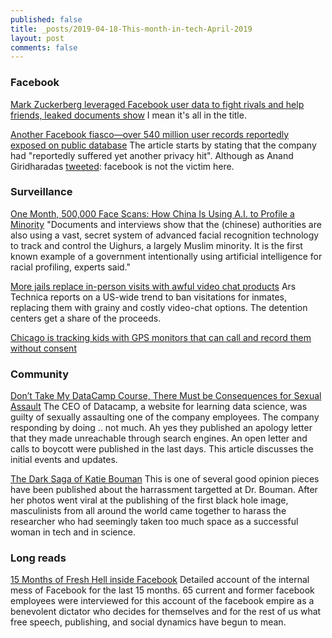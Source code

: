 ```yaml
---
published: false
title: _posts/2019-04-18-This-month-in-tech-April-2019
layout: post
comments: false
---
```


### Facebook
[Mark Zuckerberg leveraged Facebook user data to fight rivals and help friends, leaked documents show](https://www.nbcnews.com/tech/social-media/mark-zuckerberg-leveraged-facebook-user-data-fight-rivals-help-friends-n994706?cid=sm_npd_nn_tw_ma) I mean it's all in the title.

[Another Facebook fiasco—over 540 million user records reportedly exposed on public database](https://www.fastcompany.com/90329550/another-facebook-fiasco-over-540-million-user-records-reportedly-exposed-on-public-database?partner=rss&utm_source=twitter.com&utm_medium=social&utm_campaign=rss+fastcompany&utm_content=rss) The article starts by stating that the company had "reportedly suffered yet another privacy hit". Although as Anand Giridharadas [tweeted](https://twitter.com/AnandWrites/status/1114599833485172739): facebook is not the victim here.

### Surveillance
[One Month, 500,000 Face Scans: How China Is Using A.I. to Profile a Minority](https://www.nytimes.com/2019/04/14/technology/china-surveillance-artificial-intelligence-racial-profiling.html) "Documents and interviews show that the (chinese) authorities are also using a vast, secret system of advanced facial recognition technology to track and control the Uighurs, a largely Muslim minority. It is the first known example of a government intentionally using artificial intelligence for racial profiling, experts said."

[More jails replace in-person visits with awful video chat products](https://arstechnica.com/tech-policy/2019/04/more-jails-replace-in-person-visits-with-awful-video-chat-products/) Ars Technica reports on a US-wide trend to ban visitations for inmates, replacing them with grainy and costly video-chat options. The detention centers get a share of the proceeds.

[Chicago is tracking kids with GPS  monitors that can call and record them without consent](https://theappeal.org/chicago-electronic-monitoring-wiretapping-juveniles/)

### Community
[Don’t Take My DataCamp Course, There Must be Consequences for Sexual Assault](https://noamross.github.io/datacamp-sexual-assault/)
The CEO of Datacamp, a website for learning data science, was guilty of sexually assaulting one of the company employees. The company responding by doing .. not much. Ah yes they published an apology letter that they made unreachable through search engines. An open letter and calls to boycott were published in the last days. This article discusses the initial events and updates. 

[The Dark Saga of Katie Bouman](https://www.theatlantic.com/science/archive/2019/04/katie-bouman-black-hole/587137/)
This is one of several good opinion pieces have been published about the harrassment targetted at Dr. Bouman. After her photos went viral at the publishing of the first black hole image, masculinists from all around the world came together to harass the researcher who had seemingly taken too much space as a successful woman in tech and in science. 



### Long reads
[15 Months of Fresh Hell inside Facebook](https://www.wired.com/story/facebook-mark-zuckerberg-15-months-of-fresh-hell/)
Detailed account of the internal mess of Facebook for the last 15 months. 65 current and former facebook employees were interviewed for this account of the facebook empire as a benevolent dictator who decides for themselves and for the rest of us what free speech, publishing, and social dynamics have begun to mean.
